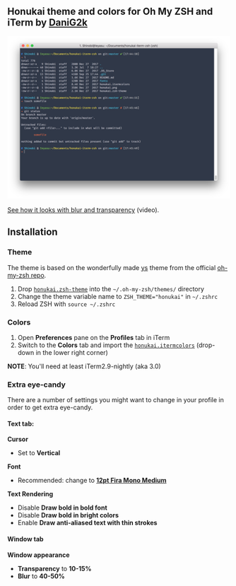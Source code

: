 ## Honukai theme and colors for Oh My ZSH and iTerm by [DaniG2k](https://github.com/daniG2k)

![](https://raw.githubusercontent.com/DaniG2k/honukai-iterm-zsh/master/honukai.png)

[See how it looks with blur and transparency](https://v.usetapes.com/SDGzCBkHh4) (video).

## Installation

### Theme

The theme is based on the wonderfully made [ys](https://github.com/robbyrussell/oh-my-zsh/blob/master/themes/ys.zsh-theme) theme from the official [oh-my-zsh repo](https://github.com/robbyrussell/oh-my-zsh).

1. Drop [`honukai.zsh-theme`](https://raw.githubusercontent.com/DaniG2k/honukai-iterm-zsh/master/honukai.zsh-theme) into the `~/.oh-my-zsh/themes/` directory
2. Change the theme variable name to `ZSH_THEME="honukai"` in `~/.zshrc`
3. Reload ZSH with `source ~/.zshrc`

### Colors

1. Open **Preferences** pane on the **Profiles** tab in iTerm
2. Switch to the **Colors** tab and import the [`honukai.itermcolors`](https://raw.githubusercontent.com/DaniG2k/honukai-iterm-zsh/master/honukai.itermcolors) (drop-down in the lower right corner)

**NOTE**: You'll need at least iTerm2.9-nightly (aka 3.0)

### Extra eye-candy

There are a number of settings you might want to change in your profile in order to get extra eye-candy.

#### **Text** tab:

**Cursor**

- Set to **Vertical**

**Font**

- Recommended: change to **[12pt Fira Mono Medium](https://fonts.google.com/specimen/Fira+Mono)**

**Text Rendering**

- Disable **Draw bold in bold font**
- Disable **Draw bold in bright colors**
- Enable **Draw anti-aliased text with thin strokes**

#### **Window** tab

**Window appearance**

- **Transparency** to **10-15%**
- **Blur** to **40-50%**
